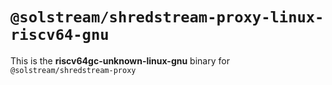# `@solstream/shredstream-proxy-linux-riscv64-gnu`

This is the **riscv64gc-unknown-linux-gnu** binary for `@solstream/shredstream-proxy`
